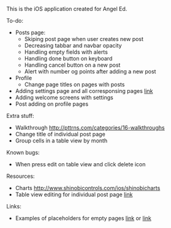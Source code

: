 This is the iOS application created for Angel Ed.

To-do:
- Posts page:
	- Skiping post page when user creates new post
	- Decreasing tabbar and navbar opacity
	- Handling empty fields with alerts
	- Handling done button on keyboard
	- Handling cancel button on a new post
	- Alert with number og points after adding a new post
- Profile
	- Change page titles on pages with posts
- Adding settings page and all corresponsing pages [link](http://cdn.pttrns.com/pttrns/2538/original/IMG_4647.PNG)
- Adding welcome screens with settings
- Post adding on profile pages

Extra stuff:
- Walkthrough http://pttrns.com/categories/16-walkthroughs
- Change title of individual post page
- Group cells in a table view by month

Known bugs:
- When press edit on table view and click delete icon

Resources:
- Charts http://www.shinobicontrols.com/ios/shinobicharts
- Table view editing for individual post page [link](https://developer.apple.com/library/ios/documentation/userexperience/conceptual/tableview_iphone/ManageInsertDeleteRow/ManageInsertDeleteRow.html)


Links:
- Examples of placeholders for empty pages [link](http://cdn.pttrns.com/pttrns/2536/original/IMG_4643.PNG) or [link](http://cdn.pttrns.com/pttrns/2043/original/IMG_2901.PNG)
